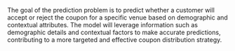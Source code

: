 The goal of the prediction problem is to predict whether a customer will accept or reject the coupon for a specific venue based on demographic and contextual attributes.
 The model will leverage information such as demographic details and contextual factors to make accurate predictions, contributing to a more targeted and effective coupon distribution strategy.

